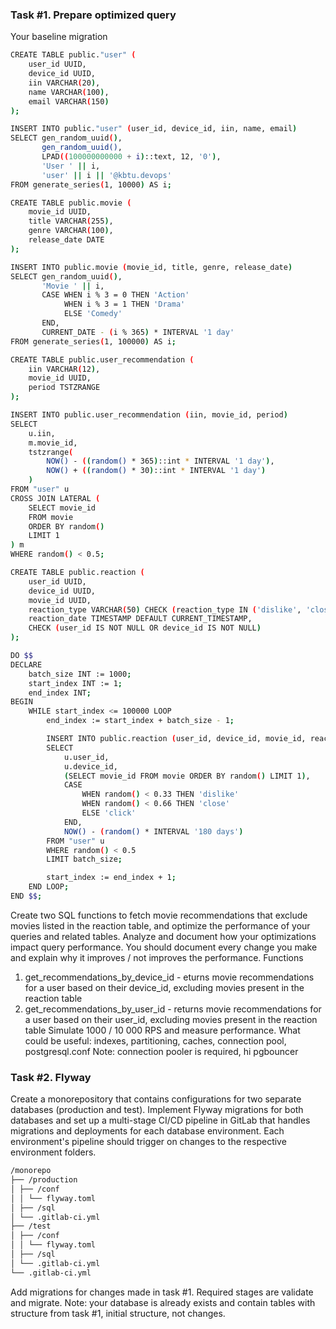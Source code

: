 ### Task #1. Prepare optimized query
Your baseline migration
```bash
CREATE TABLE public."user" (
    user_id UUID,
    device_id UUID,
    iin VARCHAR(20),
    name VARCHAR(100),
    email VARCHAR(150)
);

INSERT INTO public."user" (user_id, device_id, iin, name, email)
SELECT gen_random_uuid(),
       gen_random_uuid(),
       LPAD((100000000000 + i)::text, 12, '0'),
       'User ' || i,
       'user' || i || '@kbtu.devops'
FROM generate_series(1, 10000) AS i;

CREATE TABLE public.movie (
    movie_id UUID,
    title VARCHAR(255),
    genre VARCHAR(100),
    release_date DATE
);

INSERT INTO public.movie (movie_id, title, genre, release_date)
SELECT gen_random_uuid(),
       'Movie ' || i,
       CASE WHEN i % 3 = 0 THEN 'Action'
            WHEN i % 3 = 1 THEN 'Drama'
            ELSE 'Comedy'
       END,
       CURRENT_DATE - (i % 365) * INTERVAL '1 day'
FROM generate_series(1, 100000) AS i;

CREATE TABLE public.user_recommendation (
    iin VARCHAR(12),
    movie_id UUID,
    period TSTZRANGE
);

INSERT INTO public.user_recommendation (iin, movie_id, period)
SELECT
    u.iin,
    m.movie_id,
    tstzrange(
        NOW() - ((random() * 365)::int * INTERVAL '1 day'),
        NOW() + ((random() * 30)::int * INTERVAL '1 day')
    )
FROM "user" u
CROSS JOIN LATERAL (
    SELECT movie_id
    FROM movie
    ORDER BY random()
    LIMIT 1
) m
WHERE random() < 0.5;

CREATE TABLE public.reaction (
    user_id UUID,
    device_id UUID,
    movie_id UUID,
    reaction_type VARCHAR(50) CHECK (reaction_type IN ('dislike', 'close', 'click')),
    reaction_date TIMESTAMP DEFAULT CURRENT_TIMESTAMP,
    CHECK (user_id IS NOT NULL OR device_id IS NOT NULL)
);

DO $$
DECLARE
    batch_size INT := 1000;
    start_index INT := 1;
    end_index INT;
BEGIN
    WHILE start_index <= 100000 LOOP
        end_index := start_index + batch_size - 1;

        INSERT INTO public.reaction (user_id, device_id, movie_id, reaction_type, reaction_date)
        SELECT
            u.user_id,
            u.device_id,
            (SELECT movie_id FROM movie ORDER BY random() LIMIT 1),
            CASE
                WHEN random() < 0.33 THEN 'dislike'
                WHEN random() < 0.66 THEN 'close'
                ELSE 'click'
            END,
            NOW() - (random() * INTERVAL '180 days')
        FROM "user" u
        WHERE random() < 0.5
        LIMIT batch_size;

        start_index := end_index + 1;
    END LOOP;
END $$;
```

Create two SQL functions to fetch movie recommendations that exclude movies
listed in the reaction table, and optimize the performance of your queries and
related tables. Analyze and document how your optimizations impact query
performance. You should document every change you make and explain why it
improves / not improves the performance.
Functions
1. get_recommendations_by_device_id - eturns movie recommendations for a
user based on their device_id, excluding movies present in the reaction table
2. get_recommendations_by_user_id - returns movie recommendations for a
user based on their user_id, excluding movies present in the reaction table
Simulate 1000 / 10 000 RPS and measure performance.
What could be useful: indexes, partitioning, caches, connection pool,
postgresql.conf
Note: connection pooler is required, hi pgbouncer



### Task #2. Flyway
Create a monorepository that contains configurations for two separate databases
(production and test). Implement Flyway migrations for both databases and set up a
multi-stage CI/CD pipeline in GitLab that handles migrations and deployments for
each database environment.
Each environment's pipeline should trigger on changes to the respective
environment folders.
```bash
/monorepo
├── /production
│ ├── /conf
│ │ └── flyway.toml
│ ├── /sql
│ └── .gitlab-ci.yml
├── /test
│ ├── /conf
│ │ └── flyway.toml
│ ├── /sql
│ └── .gitlab-ci.yml
└── .gitlab-ci.yml
```
Add migrations for changes made in task #1. Required stages are validate and
migrate.
Note: your database is already exists and contain tables with structure from task #1,
initial structure, not changes.
